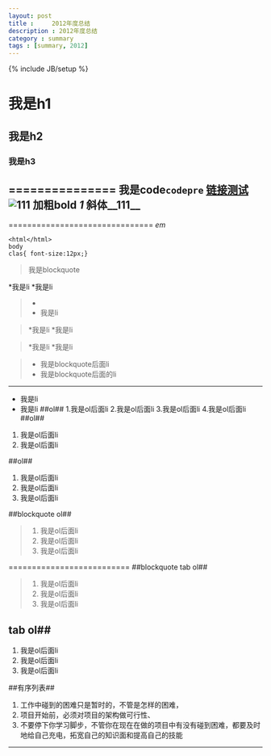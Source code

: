 ```yaml
---
layout: post
title : 	2012年度总结
description : 2012年度总结
category : summary
tags : [summary, 2012]
---
```

{% include JB/setup %}

# 我是h1
## 我是h2
### 我是h3
===============
我是code`codepre`
[链接测试](https://github.com/huixisheng/huixisheng.github.com/generated_pages/new)
![111](ii.jpg)
加粗**bold**
*1*
斜体__111__
----------------------------
===============================
_em_

	<html</html>
	body
	clas{ font-size:12px;}

>我是blockquote
	
*我是li
*我是li

>*	
>*	我是li

>*我是li
>*我是li

> *我是li
> *我是li

>*	我是blockquote后面li
>*	我是blockquote后面的li
------------------
* 我是li
* 我是li
##ol##
1.我是ol后面li
2.我是ol后面li
3.我是ol后面li
4.我是ol后面li
##ol##

1. 我是ol后面li
2. 我是ol后面li

##ol##
1. 我是ol后面li
2. 我是ol后面li
3. 我是ol后面li

##blockquote ol##

>1. 我是ol后面li
>2. 我是ol后面li
>3. 我是ol后面li

==========================
##blockquote tab ol##
>1.	我是ol后面li
>2.	我是ol后面li
>3.	我是ol后面li

## tab ol##
1.	我是ol后面li
2.	我是ol后面li
3.	我是ol后面li

##有序列表##
1. 工作中碰到的困难只是暂时的，不管是怎样的困难，
2. 项目开始前，必须对项目的架构做可行性、
3. 不要停下你学习脚步，不管你在现在在做的项目中有没有碰到困难，都要及时地给自己充电，拓宽自己的知识面和提高自己的技能
***
 